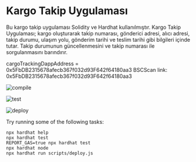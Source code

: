 # Kargo Takip Uygulaması

Bu kargo takip uygulaması Solidity ve Hardhat kullanılmıştır. Kargo Takip Uygulaması; kargo oluşturarak takip numarası, gönderici adresi, alıcı adresi, takip durumu, ulaşım yolu, gönderim tarihi ve teslim tarihi gibi bilgileri içinde tutar. Takip durumunun güncellenmesini ve takip numarası ile sorgulanmasını barındırır.

cargoTrackingDappAddress = 0x5FbDB2315678afecb367f032d93F642f64180aa3
BSCScan link: 0x5FbDB2315678afecb367f032d93F642f64180aa3

![compile](https://github.com/MeryemSulum/Cargo_Tracking_Dapp/assets/118208883/922fb734-06d4-4528-a467-d61d43849a27)

![test](https://github.com/MeryemSulum/Cargo_Tracking_Dapp/assets/118208883/34cfcb20-f938-41b1-b783-61c673a4cd49)

![deploy](https://github.com/MeryemSulum/Cargo_Tracking_Dapp/assets/118208883/35026d3a-6e65-4ce0-84ef-d6fc4640936f)



Try running some of the following tasks:

```shell
npx hardhat help
npx hardhat test
REPORT_GAS=true npx hardhat test
npx hardhat node
npx hardhat run scripts/deploy.js
```
